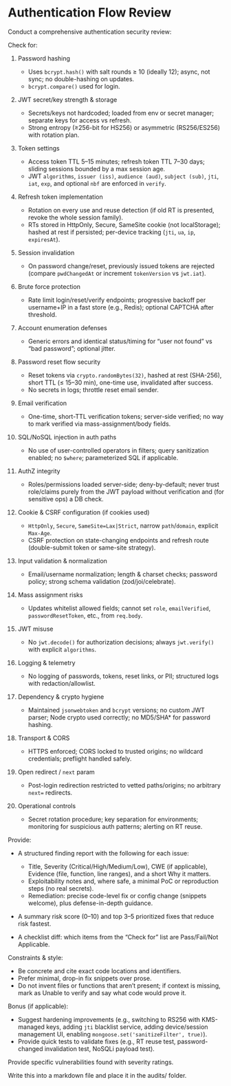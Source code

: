 # Authentication Flow Review

Conduct a comprehensive authentication security review:

Check for:

1. Password hashing

   * Uses `bcrypt.hash()` with salt rounds ≥ 10 (ideally 12); async, not sync; no double-hashing on updates.
   * `bcrypt.compare()` used for login.
2. JWT secret/key strength & storage

   * Secrets/keys not hardcoded; loaded from env or secret manager; separate keys for access vs refresh.
   * Strong entropy (≥256-bit for HS256) or asymmetric (RS256/ES256) with rotation plan.
3. Token settings

   * Access token TTL 5–15 minutes; refresh token TTL 7–30 days; sliding sessions bounded by a max session age.
   * JWT `algorithms`, `issuer (iss)`, `audience (aud)`, `subject (sub)`, `jti`, `iat`, `exp`, and optional `nbf` are enforced in `verify`.

4. Refresh token implementation
   * Rotation on every use and reuse detection (if old RT is presented, revoke the whole session family).
   * RTs stored in HttpOnly, Secure, SameSite cookie (not localStorage); hashed at rest if persisted; per-device tracking (`jti`, `ua`, `ip`, `expiresAt`).

5. Session invalidation

   * On password change/reset, previously issued tokens are rejected (compare `pwdChangedAt` or increment `tokenVersion` vs `jwt.iat`).

6. Brute force protection

   * Rate limit login/reset/verify endpoints; progressive backoff per username+IP in a fast store (e.g., Redis); optional CAPTCHA after threshold.

7. Account enumeration defenses

   * Generic errors and identical status/timing for “user not found” vs “bad password”; optional jitter.

8. Password reset flow security

   * Reset tokens via `crypto.randomBytes(32)`, hashed at rest (SHA-256), short TTL (≤ 15–30 min), one-time use, invalidated after success.
   * No secrets in logs; throttle reset email sender.

9. Email verification

   * One-time, short-TTL verification tokens; server-side verified; no way to mark verified via mass-assignment/body fields.

10. SQL/NoSQL injection in auth paths

    * No use of user-controlled operators in filters; query sanitization enabled; no `$where`; parameterized SQL if applicable.

11. AuthZ integrity

    * Roles/permissions loaded server-side; deny-by-default; never trust role/claims purely from the JWT payload without verification and (for sensitive ops) a DB check.

12. Cookie & CSRF configuration (if cookies used)

    * `HttpOnly`, `Secure`, `SameSite=Lax|Strict`, narrow `path`/`domain`, explicit `Max-Age`.
    * CSRF protection on state-changing endpoints and refresh route (double-submit token or same-site strategy).

13. Input validation & normalization

    * Email/username normalization; length & charset checks; password policy; strong schema validation (zod/joi/celebrate).

14. Mass assignment risks

    * Updates whitelist allowed fields; cannot set `role`, `emailVerified`, `passwordResetToken`, etc., from `req.body`.

15. JWT misuse

    * No `jwt.decode()` for authorization decisions; always `jwt.verify()` with explicit `algorithms`.

16. Logging & telemetry

    * No logging of passwords, tokens, reset links, or PII; structured logs with redaction/allowlist.

17. Dependency & crypto hygiene

    * Maintained `jsonwebtoken` and `bcrypt` versions; no custom JWT parser; Node crypto used correctly; no MD5/SHA\* for password hashing.

18. Transport & CORS

    * HTTPS enforced; CORS locked to trusted origins; no wildcard credentials; preflight handled safely.

19. Open redirect / `next` param

    * Post-login redirection restricted to vetted paths/origins; no arbitrary `next=` redirects.

20. Operational controls

    * Secret rotation procedure; key separation for environments; monitoring for suspicious auth patterns; alerting on RT reuse.

Provide:

* A structured finding report with the following for each issue:

  * Title, Severity (Critical/High/Medium/Low), CWE (if applicable), Evidence (file, function, line ranges), and a short Why it matters.
  * Exploitability notes and, where safe, a minimal PoC or reproduction steps (no real secrets).
  * Remediation: precise code-level fix or config change (snippets welcome), plus defense-in-depth guidance.
* A summary risk score (0–10) and top 3–5 prioritized fixes that reduce risk fastest.
* A checklist diff: which items from the “Check for” list are Pass/Fail/Not Applicable.

Constraints & style:

* Be concrete and cite exact code locations and identifiers.
* Prefer minimal, drop-in fix snippets over prose.
* Do not invent files or functions that aren’t present; if context is missing, mark as Unable to verify and say what code would prove it.

Bonus (if applicable):

* Suggest hardening improvements (e.g., switching to RS256 with KMS-managed keys, adding `jti` blacklist service, adding device/session management UI, enabling `mongoose.set('sanitizeFilter', true)`).
* Provide quick tests to validate fixes (e.g., RT reuse test, password-changed invalidation test, NoSQLi payload test).


Provide specific vulnerabilities found with severity ratings.

Write this into a markdown file and place it in the audits/ folder.